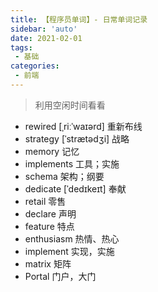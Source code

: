 ```yaml
---
title: 【程序员单词】- 日常单词记录
sidebar: 'auto'
date: 2021-02-01
tags:
 - 基础
categories:
 - 前端
---
```


> 利用空闲时间看看
<!-- more -->

- rewired  [ˌriːˈwaɪərd] 重新布线
- strategy  [ˈstrætədʒi] 战略
- memory 记忆
- implements 工具；实施
- schema 架构；纲要
- dedicate [ˈdedɪkeɪt] 奉献
- retail 零售
- declare 声明
- feature 特点
- enthusiasm 热情、热心
- implement 实现，实施
- matrix 矩阵
- Portal 门户，大门